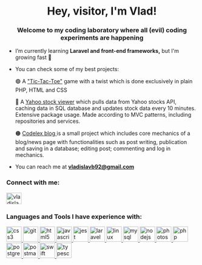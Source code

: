 <h1 align="center">Hey, visitor, I'm Vlad!</h1>
<h3 align="center">Welcome to my coding laboratory where all (evil) coding experiments are happening</h3>

- I’m currently learning **Laravel and front-end frameworks,** but I'm growing fast 🌱 

- You can check some of my best projects:
  
   🟢  A <a href="https://github.com/VladislavB92/RPSLS">"Tic-Tac-Toe"</a> game with a twist which is done exclusively in plain PHP, HTML and CSS
   
   🔵  A <a href="https://github.com/VladislavB92/Yahoo-stock-viewer">Yahoo stock viewer</a> which pulls data from Yahoo stocks API, caching data in SQL database and updates stock data every 10 minutes. Extensive package usage. Made according to MVC patterns, including repositories and services.
   
   🟠  <a href="https://github.com/VladislavB92/codelex-blog">Codelex blog </a> is a small project which includes core mechanics of a blog/news page with functionalities such as post writing, publication and saving in a database; editing post; commenting and log in mechanics.


- You can reach me at **vladislavb92@gmail.com**

<h3 align="left">Connect with me:</h3>
<p align="left">
<a href="https://linkedin.com/in/vladislavsb" target="blank"><img align="center" src="https://cdn.jsdelivr.net/npm/simple-icons@3.0.1/icons/linkedin.svg" alt="vladislavsb" height="30" width="40" /></a>
</p>

<h3 align="left">Languages and Tools I have experience with:</h3>
<p align="left"> <a href="https://www.w3schools.com/css/" target="_blank"> <img src="https://devicons.github.io/devicon/devicon.git/icons/css3/css3-original-wordmark.svg" alt="css3" width="40" height="40"/> </a> <a href="https://git-scm.com/" target="_blank"> <img src="https://www.vectorlogo.zone/logos/git-scm/git-scm-icon.svg" alt="git" width="40" height="40"/> </a> <a href="https://www.w3.org/html/" target="_blank"> <img src="https://devicons.github.io/devicon/devicon.git/icons/html5/html5-original-wordmark.svg" alt="html5" width="40" height="40"/> </a> <a href="https://developer.mozilla.org/en-US/docs/Web/JavaScript" target="_blank"> <img src="https://devicons.github.io/devicon/devicon.git/icons/javascript/javascript-original.svg" alt="javascript" width="40" height="40"/> </a> <a href="https://jestjs.io" target="_blank"> <img src="https://www.vectorlogo.zone/logos/jestjsio/jestjsio-icon.svg" alt="jest" width="40" height="40"/> </a> <a href="https://laravel.com/" target="_blank"> <img src="https://devicons.github.io/devicon/devicon.git/icons/laravel/laravel-plain-wordmark.svg" alt="laravel" width="40" height="40"/> </a> <a href="https://www.linux.org/" target="_blank"> <img src="https://devicons.github.io/devicon/devicon.git/icons/linux/linux-original.svg" alt="linux" width="40" height="40"/> </a> <a href="https://www.mysql.com/" target="_blank"> <img src="https://devicons.github.io/devicon/devicon.git/icons/mysql/mysql-original-wordmark.svg" alt="mysql" width="40" height="40"/> </a> <a href="https://nodejs.org" target="_blank"> <img src="https://devicons.github.io/devicon/devicon.git/icons/nodejs/nodejs-original-wordmark.svg" alt="nodejs" width="40" height="40"/> </a> <a href="https://www.photoshop.com/en" target="_blank"> <img src="https://devicons.github.io/devicon/devicon.git/icons/photoshop/photoshop-plain.svg" alt="photoshop" width="40" height="40"/> </a> <a href="https://www.php.net" target="_blank"> <img src="https://devicons.github.io/devicon/devicon.git/icons/php/php-original.svg" alt="php" width="40" height="40"/> </a> <a href="https://www.postgresql.org" target="_blank"> <img src="https://devicons.github.io/devicon/devicon.git/icons/postgresql/postgresql-original-wordmark.svg" alt="postgresql" width="40" height="40"/> </a> <a href="https://postman.com" target="_blank"> <img src="https://www.vectorlogo.zone/logos/getpostman/getpostman-icon.svg" alt="postman" width="40" height="40"/> </a> <a href="https://developer.apple.com/swift/" target="_blank"> <img src="https://devicons.github.io/devicon/devicon.git/icons/swift/swift-original-wordmark.svg" alt="swift" width="40" height="40"/> </a> <a href="https://www.typescriptlang.org/" target="_blank"> <img src="https://devicons.github.io/devicon/devicon.git/icons/typescript/typescript-original.svg" alt="typescript" width="40" height="40"/> </a> </p>
